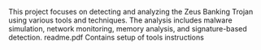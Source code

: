 This project focuses on detecting and analyzing the Zeus Banking Trojan using various tools and techniques. The analysis includes malware simulation, network monitoring, memory analysis, and signature-based detection.
readme.pdf Contains setup of tools instructions
